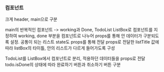 ### 컴포넌트

크게 header, main으로 구분

main의 반복적인 컴포넌트 -> working과 Done, TodoList
ListBox로 컴포넌트를 지정하여 working, done 부분을 컴포넌트로 나누어 props를 통해 안 데이터가 구분되도록 설정. 공통이 되는 리스트 state도 props를 통해 전달
props로 전달한 listTitle 값에 따라 listBox의 타이틀, 안의 리스트가 다르게 들어가도록 구성

TodoList를 ListBox에서 컴포넌트로 분리, 적용하던 데이터들을 props로 전달
todo.isDone의 상태에 따라 완료하기 버튼과 취소하기 버튼 구분
